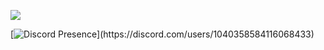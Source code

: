 ![](https://komarev.com/ghpvc/?username=your-github-username&color=dc143c)

[![Discord Presence](https://lanyard-profile-readme.vercel.app/api/1040358584116068433?theme=light&bg=7ad3f5&animated=false&hideDiscrim=true&borderRadius=30px&idleMessage=Probably%20doing%20something%20else...)](https://discord.com/users/1040358584116068433)
